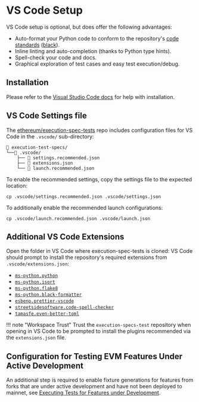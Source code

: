 # VS Code Setup

VS Code setup is optional, but does offer the following advantages:

- Auto-format your Python code to conform to the repository's [code standards](../writing_tests/code_standards.md) ([black](https://black.readthedocs.io/en/stable/)).
- Inline linting and auto-completion (thanks to Python type hints).
- Spell-check your code and docs.
- Graphical exploration of test cases and easy test execution/debug.

## Installation

Please refer to the [Visual Studio Code docs](https://code.visualstudio.com/docs/setup/setup-overview) for help with installation.

## VS Code Settings file

The [ethereum/execution-spec-tests](https://github.com/ethereum/execution-spec-tests) repo includes configuration files for VS Code in the `.vscode/` sub-directory:

```
📁 execution-test-specs/
└──📁 .vscode/
    ├── 📄 settings.recommended.json
    ├── 📄 extensions.json
    └── 📄 launch.recommended.json
```

To enable the recommended settings, copy the settings file to the expected location:

```console
cp .vscode/settings.recommended.json .vscode/settings.json
```

To additionally enable the recommended launch configurations:

```console
cp .vscode/launch.recommended.json .vscode/launch.json
```

## Additional VS Code Extensions

Open the folder in VS Code where execution-spec-tests is cloned: VS Code should prompt to install the repository's required extensions from `.vscode/extensions.json`:

- [`ms-python.python`](https://marketplace.visualstudio.com/items?itemName=ms-python.python)
- [`ms-python.isort`](https://marketplace.visualstudio.com/items?itemName=ms-python.isort)
- [`ms-python.flake8`](https://marketplace.visualstudio.com/items?itemName=ms-python.flake8)
- [`ms-python.black-formatter`](https://marketplace.visualstudio.com/items?itemName=ms-python.black-formatter)
- [`esbenp.prettier-vscode`](https://marketplace.visualstudio.com/items?itemName=esbenp.prettier-vscode)
- [`streetsidesoftware.code-spell-checker`](https://marketplace.visualstudio.com/items?itemName=streetsidesoftware.code-spell-checker)
- [`tamasfe.even-better-toml`](https://marketplace.visualstudio.com/items?itemName=tamasfe.even-better-toml)

!!! note "Workspace Trust"
Trust the `execution-specs-test` repository when opening in VS Code to be prompted to install the plugins recommended via the `extensions.json` file.

## Configuration for Testing EVM Features Under Active Development

An additional step is required to enable fixture generations for features from forks that are under active development and have not been deployed to mainnet, see [Executing Tests for Features under Development](./executing_tests_dev_fork.md#vs-code-setup).
